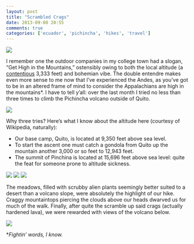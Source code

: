 ```yaml
---
layout: post
title: "Scrambled Crags"
date: 2013-09-08 20:55
comments: true
categories: ['ecuador', 'pichincha', 'hikes', 'travel']
---
```

<img src="{{ root_url }}/images/pinchincha_welcome.jpg" />

I remember one the outdoor companies in my college town had a slogan,
“Get High in the Mountains,” ostensibly owing to both the local altitude
(a [contentious](http://en.wikipedia.org/wiki/Boone,_North_Carolina#Geography_and_climate) 3,333 feet) and bohemian vibe. The double entendre makes
even more sense to me now that I’ve experienced the Andes, as you’ve got to
be in an altered frame of mind to consider the Appalachians are high in
the mountains\*. I have to tell y’all: over the last month I tried no
less than three times to climb the Pichincha volcano outside of Quito.

<!-- more -->

<img src="{{ root_url }}/images/pinchincha_path.jpg" />

Why three tries? Here’s what I know about the altitude here (courtesy of
Wikipedia, naturally):
<ul>
<li>Our base camp, Quito, is located at 9,350 feet above sea level.</li>
<li>To start the ascent one must catch a gondola from Quito up the mountain
another 3,000 or so feet to 12,943 feet.</li>
<li>The summit of Pinchina is located at 15,696 feet above sea level: quite
the feat for someone prone to altitude sickness.</li>
</ul>
  
<img src="{{ root_url }}/images/pinchincha_grass.jpg" />
<img src="{{ root_url }}/images/pinchincha_flowers.jpg" />
<img src="{{ root_url }}/images/pinchincha_flower2.jpg" />

The meadows, filled with scrubby alien plants seemingly better suited to
a desert than a volcano slope, were absolutely the highlight of our
hike. Craggy mountaintops piercing the clouds above our heads dwarved us
for much of the walk. Finally, after quite the scramble up said crags
(actually hardened lava), we were rewarded with views of the volcano
below.

<img src="{{ root_url }}/images/pinchincha_volcano.jpg" />

\**Fightin’ words, I know.*
